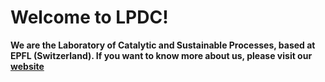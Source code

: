 # Welcome to LPDC!


**We are the Laboratory of Catalytic and Sustainable Processes, based at EPFL (Switzerland). If you want to know more about us, please visit our [website](https://www.epfl.ch/labs/lpdc/)**
